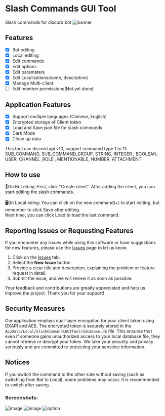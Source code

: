 # Slash Commands GUI Tool
Slash commands for discord bot
![banner](https://github.com/user-attachments/assets/787e5e92-d523-42e1-aadf-f9bca00f8de2)


## Features
- [x] Bot editing
- [x] Local editing
- [x] Edit commands
- [x] Edit options
- [x] Edit parameters
- [x] Edit Localizations(name, description)
- [x] Manage Multi-client
- [ ] Edit member permissions(Not yet done)

## Application Features
- [x] Support multiple languages (Chinese, English)
- [x] Encrypted storage of Client token
- [x] Load and Save json file for slash commands
- [x] Dark Mode
- [x] Clean up data

This tool use discord api v10, support command type 1 to 11:
SUB_COMMAND, SUB_COMMAND_GROUP, STRING, INTEGER , BOOLEAN, USER, CHANNEL ,ROLE , MENTIONABLE, NUMBER, ATTACHMENT

## How to use
🤖On Bot eding:  First, click "Create client". After adding the client, you can start editing the slash commands.<br>
<br>
🖥️On Local eding: You can click on the new command(+) to start editing, but remember to click Save after editing.<br>
                Next time, you can click Load to load the last command.

## Reporting Issues or Requesting Features
If you encounter any issues while using this software or have suggestions for new features, please use the [Issues](https://github.com/CreeperJIMM/slash-commands-gui-tool/issues) page to let us know.

1. Click on the [Issues](https://github.com/your-repo-owner/your-repo-name/issues) tab.
2. Select the **New Issue** button.
3. Provide a clear title and description, explaining the problem or feature request in detail.
4. Submit the issue, and we will review it as soon as possible.

Your feedback and contributions are greatly appreciated and help us improve the project. Thank you for your support!

## Security Measures

Our application employs dual-layer encryption for your client token using DXAPI and AES. The encrypted token is securely stored in the `AppData/Local/SlashCommandsGUITool/database.db` file. This ensures that even if someone gains unauthorized access to your local database file, they cannot retrieve or decrypt your token. 
We take your security and privacy seriously and are committed to protecting your sensitive information.

## Notices
If you switch the command to the other side without saving (such as switching from Bot to Local), some problems may occur. It is recommended to switch after saving.

### Screenshots:

![image](https://github.com/user-attachments/assets/5cd45e9b-8e35-4981-ac8d-3854666b9406)
![image](https://github.com/user-attachments/assets/141d8da7-60c0-4b83-b84d-acf30c4a8ee1)
![option](https://github.com/user-attachments/assets/7c48214d-d5f7-4fe0-8946-3b836fae03ce)
